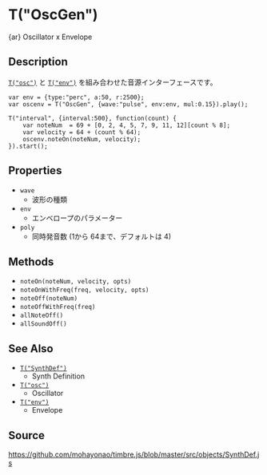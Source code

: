 T("OscGen")
===========
{ar} Oscillator x Envelope

## Description ##
[`T("osc")`](./osc.html) と [`T("env")`](./env.html) を組み合わせた音源インターフェースです。

```timbre
var env = {type:"perc", a:50, r:2500};
var oscenv = T("OscGen", {wave:"pulse", env:env, mul:0.15}).play();

T("interval", {interval:500}, function(count) {
    var noteNum  = 69 + [0, 2, 4, 5, 7, 9, 11, 12][count % 8];
    var velocity = 64 + (count % 64);
    oscenv.noteOn(noteNum, velocity);
}).start();
```

## Properties ##
- `wave`
  - 波形の種類
- `env`  
  - エンベロープのパラメーター
- `poly`
  - 同時発音数 (1から 64まで、デフォルトは 4)

## Methods ##
- `noteOn(noteNum, velocity, opts)`
- `noteOnWithFreq(freq, velocity, opts)`  
- `noteOff(noteNum)`
- `noteOffWithFreq(freq)`
- `allNoteOff()`
- `allSoundOff()`

## See Also ##
- [`T("SynthDef")`](./SynthDef.html)
  - Synth Definition
- [`T("osc")`](./osc.html)
  - Oscillator
- [`T("env")`](./env.html)
  - Envelope

## Source ##
https://github.com/mohayonao/timbre.js/blob/master/src/objects/SynthDef.js
